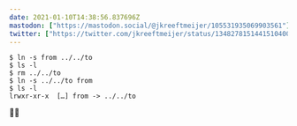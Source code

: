 ```yaml
---
date: 2021-01-10T14:38:56.837696Z
mastodon: ["https://mastodon.social/@jkreeftmeijer/105531935069903561"]
twitter: ["https://twitter.com/jkreeftmeijer/status/1348278151441510400"]
---
```

    $ ln -s from ../../to
    $ ls -l
    $ rm ../../to
    $ ln -s ../../to from
    $ ls -l
    lrwxr-xr-x  […] from -> ../../to

🤷‍♂️
